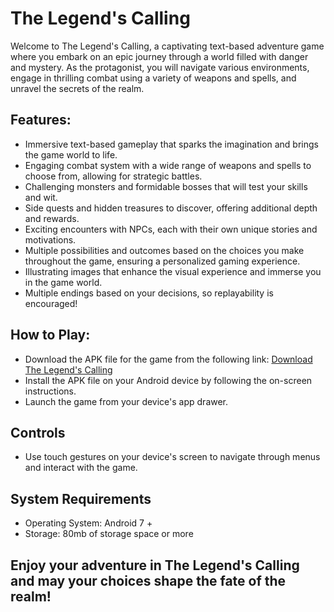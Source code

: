 # **The Legend's Calling**

Welcome to The Legend's Calling, a captivating text-based adventure game where you embark on an epic journey through a world filled with danger and mystery. As the protagonist, you will navigate various environments, engage in thrilling combat using a variety of weapons and spells, and unravel the secrets of the realm.

## Features:
- Immersive text-based gameplay that sparks the imagination and brings the game world to life.
- Engaging combat system with a wide range of weapons and spells to choose from, allowing for strategic battles.
- Challenging monsters and formidable bosses that will test your skills and wit.
- Side quests and hidden treasures to discover, offering additional depth and rewards.
- Exciting encounters with NPCs, each with their own unique stories and motivations.
- Multiple possibilities and outcomes based on the choices you make throughout the game, ensuring a personalized gaming experience.
- Illustrating images that enhance the visual experience and immerse you in the game world.
- Multiple endings based on your decisions, so replayability is encouraged!

## How to Play:
- Download the APK file for the game from the following link: [Download The Legend's Calling](https://drive.google.com/file/d/1VnId3KeVzvFI4GZd-rOh8z836Jyx3JZ_/view?usp=sharing)
- Install the APK file on your Android device by following the on-screen instructions.
- Launch the game from your device's app drawer.

## Controls
- Use touch gestures on your device's screen to navigate through menus and interact with the game.
  
## System Requirements
- Operating System: Android 7 +
- Storage: 80mb of storage space or more

## Enjoy your adventure in The Legend's Calling and may your choices shape the fate of the realm!
